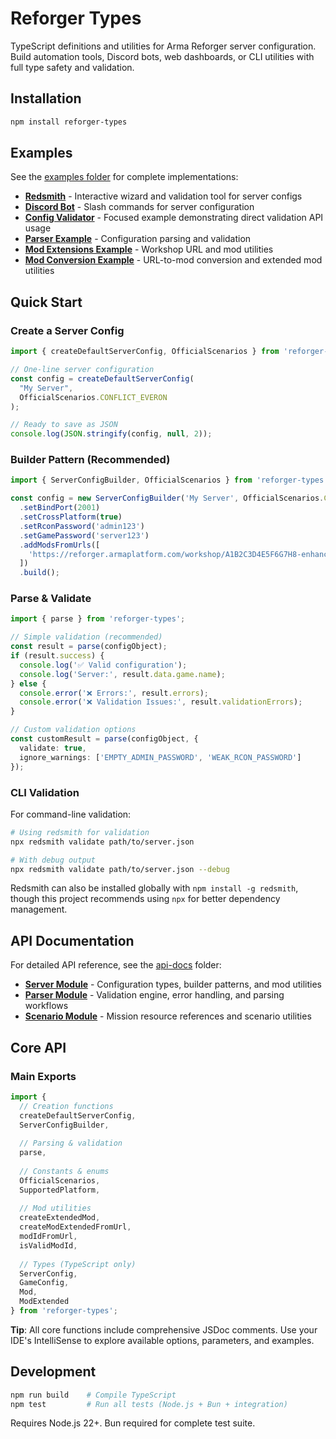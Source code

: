 # Reforger Types

TypeScript definitions and utilities for Arma Reforger server configuration. Build automation tools, Discord bots, web dashboards, or CLI utilities with full type safety and validation.

## Installation

```bash
npm install reforger-types
```

## Examples

See the [examples folder](./examples) for complete implementations:
- **[Redsmith](./examples/redsmith/)** - Interactive wizard and validation tool for server configs
- **[Discord Bot](./examples/discord-bot/)** - Slash commands for server configuration  
- **[Config Validator](./examples/config-validator/)** - Focused example demonstrating direct validation API usage
- **[Parser Example](./examples/parser-example.js)** - Configuration parsing and validation
- **[Mod Extensions Example](./examples/mod-extensions-example.js)** - Workshop URL and mod utilities
- **[Mod Conversion Example](./examples/mod-conversion-example.js)** - URL-to-mod conversion and extended mod utilities

## Quick Start

### Create a Server Config

```typescript
import { createDefaultServerConfig, OfficialScenarios } from 'reforger-types';

// One-line server configuration
const config = createDefaultServerConfig(
  "My Server",
  OfficialScenarios.CONFLICT_EVERON
);

// Ready to save as JSON
console.log(JSON.stringify(config, null, 2));
```

### Builder Pattern (Recommended)

```typescript
import { ServerConfigBuilder, OfficialScenarios } from 'reforger-types';

const config = new ServerConfigBuilder('My Server', OfficialScenarios.CONFLICT_EVERON)
  .setBindPort(2001)
  .setCrossPlatform(true)
  .setRconPassword('admin123')
  .setGamePassword('server123')
  .addModsFromUrls([
    'https://reforger.armaplatform.com/workshop/A1B2C3D4E5F6G7H8-enhanced-realism'
  ])
  .build();
```

### Parse & Validate

```typescript
import { parse } from 'reforger-types';

// Simple validation (recommended)
const result = parse(configObject);
if (result.success) {
  console.log('✅ Valid configuration');
  console.log('Server:', result.data.game.name);
} else {
  console.error('❌ Errors:', result.errors);
  console.error('❌ Validation Issues:', result.validationErrors);
}

// Custom validation options
const customResult = parse(configObject, {
  validate: true,
  ignore_warnings: ['EMPTY_ADMIN_PASSWORD', 'WEAK_RCON_PASSWORD']
});
```

### CLI Validation

For command-line validation:

```bash
# Using redsmith for validation
npx redsmith validate path/to/server.json

# With debug output
npx redsmith validate path/to/server.json --debug
```

Redsmith can also be installed globally with `npm install -g redsmith`, though this project recommends using `npx` for better dependency management.

## API Documentation

For detailed API reference, see the [api-docs](./api-docs/) folder:
- **[Server Module](./api-docs/server/)** - Configuration types, builder patterns, and mod utilities
- **[Parser Module](./api-docs/parser/)** - Validation engine, error handling, and parsing workflows  
- **[Scenario Module](./api-docs/scenario/)** - Mission resource references and scenario utilities

## Core API

### Main Exports

```typescript
import { 
  // Creation functions
  createDefaultServerConfig,
  ServerConfigBuilder,
  
  // Parsing & validation
  parse,
  
  // Constants & enums
  OfficialScenarios,
  SupportedPlatform,
  
  // Mod utilities
  createExtendedMod,
  createModExtendedFromUrl,
  modIdFromUrl,
  isValidModId,
  
  // Types (TypeScript only)
  ServerConfig,
  GameConfig,
  Mod,
  ModExtended
} from 'reforger-types';
```

**Tip**: All core functions include comprehensive JSDoc comments. Use your IDE's IntelliSense to explore available options, parameters, and examples.

## Development

```bash
npm run build    # Compile TypeScript
npm test         # Run all tests (Node.js + Bun + integration)
```

Requires Node.js 22+. Bun required for complete test suite.